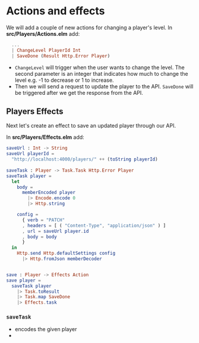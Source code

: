 # Actions and effects

We will add a couple of new actions for changing a player's level. In __src/Players/Actions.elm__ add:

```elm
  ...
  | ChangeLevel PlayerId Int
  | SaveDone (Result Http.Error Player)
```

- `ChangeLevel` will trigger when the user wants to change the level. The second parameter is an integer that indicates how much to change the level e.g. -1 to decrease or 1 to increase.
- Then we will send a request to update the player to the API. `SaveDone` will be triggered after we get the response from the API.

## Players Effects

Next let's create an effect to save an updated player through our API.

In __src/Players/Effects.elm__ add:

```elm
saveUrl : Int -> String
saveUrl playerId =
  "http://localhost:4000/players/" ++ (toString playerId)
  
saveTask : Player -> Task.Task Http.Error Player
saveTask player =
  let
    body =
      memberEncoded player
        |> Encode.encode 0
        |> Http.string

    config =
      { verb = "PATCH"
      , headers = [ ( "Content-Type", "application/json" ) ]
      , url = saveUrl player.id
      , body = body
      }
  in
    Http.send Http.defaultSettings config
      |> Http.fromJson memberDecoder


save : Player -> Effects Action
save player =
  saveTask player
    |> Task.toResult
    |> Task.map SaveDone
    |> Effects.task
```

### `saveTask`

- encodes the given player
- 
